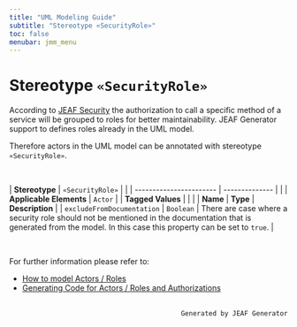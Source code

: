 ```yaml
---
title: "UML Modeling Guide"
subtitle: "Stereotype «SecurityRole»"
toc: false
menubar: jmm_menu
---
```


# Stereotype `«SecurityRole»`
According to [JEAF Security](https://anaptecs.atlassian.net/wiki/spaces/JEAF/pages/546210729) the authorization to call a specific method of a service will be grouped to roles for better maintainability. JEAF Generator support to defines roles already in the UML model. 

Therefore actors in the UML model can be annotated with stereotype `«SecurityRole»`.

<br>

| **Stereotype**          | `«SecurityRole»` | |
| ----------------------- | -------------- | |
| **Applicable Elements** | `Actor`        |
| **Tagged Values**       |                       |                                                                                                                                                                                                          |
| **Name**                | **Type**              | **Description**                                                                                                                                                                                          |
| `excludeFromDocumentation`   | `Boolean` | There are case where a security role should not be mentioned in the documentation that is generated from the model. In this case this property can be set to `true`. |

<br>

For further information please refer to:
- [How to model Actors / Roles](/uml-modeling-guide/how-tos/how-to-model-security-roles)
- [Generating Code for Actors / Roles and Authorizations](/developer-guide/code-for-jeaf-security)





<br>

<div style="text-align: right"><code>Generated by JEAF Generator</code></div>

    